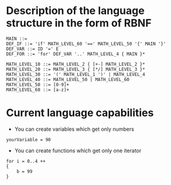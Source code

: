# Description of the language structure in the form of RBNF
```
MAIN ::= 
DEF_IF ::= 'if' MATH_LEVEL_60 '==' MATH_LEVEL_50 '{' MAIN '}'
DEF_VAR ::= ID '=' E
DEF_FOR ::= 'for' DEF_VAR '..' MATH_LEVEL_4 { MAIN }* 

MATH_LEVEL_10 ::= MATH_LEVEL_2 { [+-] MATH_LEVEL_2 }*
MATH_LEVEL_20 ::= MATH_LEVEL_3 { [*/] MATH_LEVEL_3 }*
MATH_LEVEL_30 ::= '(' MATH_LEVEL_1 ')' | MATH_LEVEL_4
MATH_LEVEL_40 ::= MATH_LEVEL_50 | MATH_LEVEL_60
MATH_LEVEL_50 ::= [0-9]+
MATH_LEVEL_60 ::= [a-z]+
```

# Сurrent language capabilities

- You can create variables which get only numbers
```
yourVariable = 90
```

- You can create functions which get only one iterator
```
for i = 0..4 ++ 
{
    b = 99
}
```

